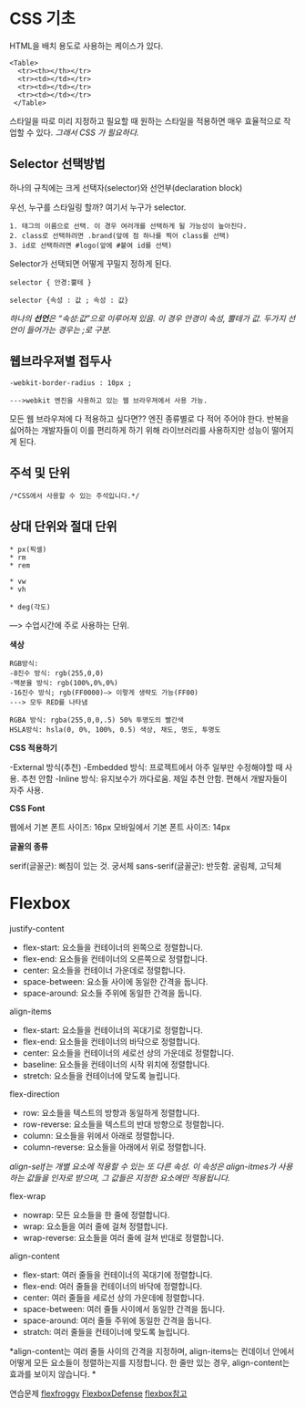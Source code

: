 # CSS 기초 

HTML을 배치 용도로 사용하는 케이스가 있다.

	<Table>
      <tr><th></th></tr>
      <tr><td></td></tr>
      <tr><td></td></tr>
      <tr><td></td></tr>
     </Table>


스타일을 따로 미리 지정하고 필요할 때 원하는 스타일을 적용하면 매우 효율적으로 작업할 수 있다. _그래서 CSS 가 필요하다._ 

    
## Selector 선택방법

하나의 규칙에는 크게 선택자(selector)와 선언부(declaration block)

우선, 누구를 스타일링 할까? 여기서 누구가 selector.

    1. 태그의 이름으로 선택. 이 경우 여러개를 선택하게 될 가능성이 높아진다.
    2. class로 선택하려면 .brand(앞에 점 하나를 찍어 class를 선택)
    3. id로 선택하려면 #logo(앞에 #붙여 id를 선택)

Selector가 선택되면 어떻게 꾸밀지 정하게 된다. 

	selector { 안경:뿔테 }
    
	selector {속성 : 값 ; 속성 : 값}


*하나의 **선언**은 “속성:값”으로 이루어져 있음. 이 경우 안경이 속성, 뿔테가 값. 두가지 선언이 들어가는 경우는 ;로 구분.*


## 웹브라우져별 접두사 

	-webkit-border-radius : 10px ;

	--->webkit 엔진을 사용하고 있는 웹 브라우져에서 사용 가능.


모든 웹 브라우져에 다 적용하고 싶다면?? 
엔진 종류별로 다 적어 주어야 한다.
반복을 싫어하는 개발자들이 이를 편리하게 하기 위해 라이브러리를 사용하지만 성능이 떨어지게 된다. 


## 주석 및 단위

    /*CSS에서 사용할 수 있는 주석입니다.*/

## 상대 단위와 절대 단위

    * px(픽셀)
    * rm
    * rem 
   
    * vw
    * vh
    
    * deg(각도)
    

—> 수업시간에 주로 사용하는 단위.



**색상**

	RGB방식:
    -8진수 방식: rgb(255,0,0)
    -백분율 방식: rgb(100%,0%,0%) 
    -16진수 방식; rgb(FF0000)—> 이렇게 생략도 가능(FF00)
    ---> 모두 RED를 나타냄
    
    RGBA 방식: rgba(255,0,0,.5) 50% 투명도의 빨간색
    HSLA방식: hsla(0, 0%, 100%, 0.5) 색상, 채도, 명도, 투명도
    

**CSS 적용하기**

-External 방식(추천)
-Embedded 방식: 프로젝트에서 아주 일부만 수정해야할 때 사용. 추천 안함
-Inline 방식: 유지보수가 까다로움. 제일 추천 안함. 편해서 개발자들이 자주 사용. 

**CSS Font**

웹에서 기본 폰트 사이즈: 16px
모바일에서 기본 폰트 사이즈: 14px

**글꼴의 종류**

serif(글꼴군): 삐침이 있는 것. 궁서체
sans-serif(글꼴군): 반듯함. 굴림체, 고딕체

# Flexbox

justify-content
* flex-start: 요소들을 컨테이너의 왼쪽으로 정렬합니다.
* flex-end: 요소들을 컨테이너의 오른쪽으로 정렬합니다. 
* center: 요소들을 컨테이너 가운데로 정렬합니다. 
* space-between: 요소들 사이에 동일한 간격을 둡니다. 
* space-around: 요소들 주위에 동일한 간격을 둡니다. 

align-items
* flex-start: 요소들을 컨테이너의 꼭대기로 정렬합니다. 
* flex-end: 요소들을 컨테이너의 바닥으로 정렬합니다.
* center: 요소들을 컨테이너의 세로선 상의 가운데로 정렬합니다.
* baseline: 요소들을 컨테이너의 시작 위치에 정렬합니다.
* stretch: 요소들을 컨테이너에 맞도록 늘립니다. 

flex-direction
* row: 요소들을 텍스트의 방향과 동일하게 정렬합니다. 
* row-reverse: 요소들을 텍스트의 반대 방향으로 정렬합니다.
* column: 요소들을 위에서 아래로 정렬합니다.
* column-reverse: 요소들을 아래에서 위로 정렬합니다. 

*align-self는 개별 요소에 적용할 수 있는 또 다른 속성. 이 속성은 align-itmes가  사용하는 값들을 인자로 받으며, 그 값들은 지정한 요소에만 적용됩니다.*

flex-wrap
 * nowrap: 모든 요소들을 한 줄에 정렬합니다. 
 * wrap: 요소들을 여러 줄에 걸쳐 정렬합니다. 
 * wrap-reverse: 요소들을 여러 줄에 걸쳐 반대로 정렬합니다. 

align-content
 * flex-start: 여러 줄들을 컨테이너의 꼭대기에 정렬합니다.
 * flex-end: 여러 줄들을 컨테이너의 바닥에 정렬합니다. 
 * center: 여러 줄들을 세로선 상의 가운데에 정렬합니다.
 * space-between: 여러 줄들 사이에서 동일한 간격을 둡니다.
 * space-around: 여러 줄들 주위에 동일한 간격을 둡니다.
 * stratch: 여러 줄들을 컨테이너에 맞도록 늘립니다. 

*align-content는 여러 줄들 사이의 간격을 지정하며, align-items는 컨데이너 안에서 어떻게 모든 요소들이 정렬하는지를 지정합니다. 한 줄만 있는 경우, align-content는 효과를 보이지 않습니다. *

연습문제
[flexfroggy](http://flexboxfroggy.com/#ko)
[FlexboxDefense](http://www.flexboxdefense.com/)
[flexbox참고](https://css-tricks.com/snippets/css/a-guide-to-flexbox/)
